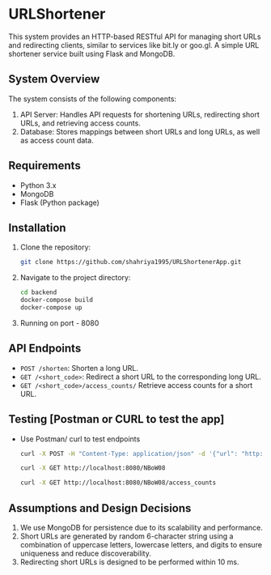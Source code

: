 # URLShortener
This system provides an HTTP-based RESTful API for managing short URLs and redirecting clients, similar to services like bit.ly or goo.gl. A simple URL shortener service built using Flask and MongoDB.

## System Overview
The system consists of the following components:
1. API Server: Handles API requests for shortening URLs, redirecting short URLs, and retrieving access counts.
2. Database: Stores mappings between short URLs and long URLs, as well as access count data.

## Requirements
- Python 3.x
- MongoDB
- Flask (Python package)

## Installation

1. Clone the repository:

    ```bash
    git clone https://github.com/shahriya1995/URLShortenerApp.git
    ```

2. Navigate to the project directory:

    ```bash
    cd backend
    docker-compose build
    docker-compose up
    ```
3. Running on port - 8080


## API Endpoints
- `POST /shorten`: Shorten a long URL.
- `GET /<short_code>`: Redirect a short URL to the corresponding long URL.
- `GET /<short_code>/access_counts/` Retrieve access counts for a short URL.

## Testing [Postman or CURL to test the app]
- Use Postman/ curl to test endpoints
    ```bash
    curl -X POST -H "Content-Type: application/json" -d '{"url": "http://google.com"}' http://localhost:8080/shorten
    ```
    ```bash
    curl -X GET http://localhost:8080/NBoW08
    ```
    ```bash
    curl -X GET http://localhost:8080/NBoW08/access_counts
    ```

## Assumptions and Design Decisions
1. We use MongoDB for persistence due to its scalability and performance.
2. Short URLs are generated by random 6-character string using a combination of uppercase letters, lowercase letters, and digits to ensure uniqueness and reduce discoverability.
4. Redirecting short URLs is designed to be performed within 10 ms.

